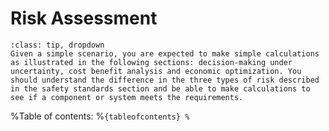 # Risk Assessment

```{admonition} MUDE Exam Information
:class: tip, dropdown
Given a simple scenario, you are expected to make simple calculations as illustrated in the following sections: decision-making under uncertainty, cost benefit analysis and economic optimization. You should understand the difference in the three types of risk described in the safety standards section and be able to make calculations to see if a component or system meets the requirements.
```

%Table of contents:
%```{tableofcontents}
%```